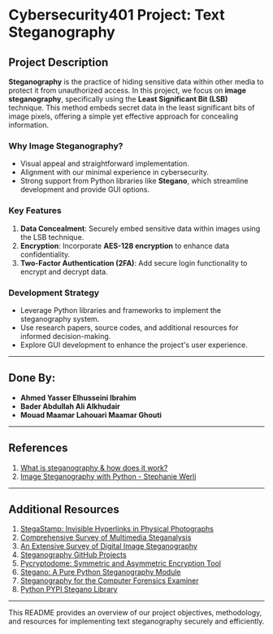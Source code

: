 # Cybersecurity401 Project: Text Steganography  

## Project Description  
**Steganography** is the practice of hiding sensitive data within other media to protect it from unauthorized access. In this project, we focus on **image steganography**, specifically using the **Least Significant Bit (LSB)** technique. This method embeds secret data in the least significant bits of image pixels, offering a simple yet effective approach for concealing information.  

### Why Image Steganography?  
- Visual appeal and straightforward implementation.  
- Alignment with our minimal experience in cybersecurity.  
- Strong support from Python libraries like **Stegano**, which streamline development and provide GUI options.  

### Key Features  
1. **Data Concealment**: Securely embed sensitive data within images using the LSB technique.  
2. **Encryption**: Incorporate **AES-128 encryption** to enhance data confidentiality.  
3. **Two-Factor Authentication (2FA)**: Add secure login functionality to encrypt and decrypt data.  

### Development Strategy  
- Leverage Python libraries and frameworks to implement the steganography system.  
- Use research papers, source codes, and additional resources for informed decision-making.  
- Explore GUI development to enhance the project's user experience.

---

## Done By:  
- **Ahmed Yasser Elhusseini Ibrahim**  
- **Bader Abdullah Ali Alkhudair**  
- **Mouad Maamar Lahouari Maamar Ghouti**  

---

## References  
1. [What is steganography & how does it work?](https://www.kaspersky.com/resource-center/definitions/what-is-steganography)  
2. [Image Steganography with Python - Stephanie Werli](https://medium.com/@stephanie.werli/image-steganography-with-python-83381475da57)  

---

## Additional Resources  
1. [StegaStamp: Invisible Hyperlinks in Physical Photographs](http://arxiv.org/abs/1904.05343)  
2. [Comprehensive Survey of Multimedia Steganalysis](https://doi.org/10.3390/sym14010117)  
3. [An Extensive Survey of Digital Image Steganography](https://arxiv.org/abs/2404.19548)  
4. [Steganography GitHub Projects](https://github.com/topics/steganography)  
5. [Pycryptodome: Symmetric and Asymmetric Encryption Tool](https://github.com/Legrandin/pycryptodome)  
6. [Stegano: A Pure Python Steganography Module](https://github.com/cedricbonhomme/Stegano)  
7. [Steganography for the Computer Forensics Examiner](https://www.garykessler.net/library/fsc_stego.html)  
8. [Python PYPI Stegano Library](https://pypi.org/project/stegano/)  

--- 

This README provides an overview of our project objectives, methodology, and resources for implementing text steganography securely and efficiently.
